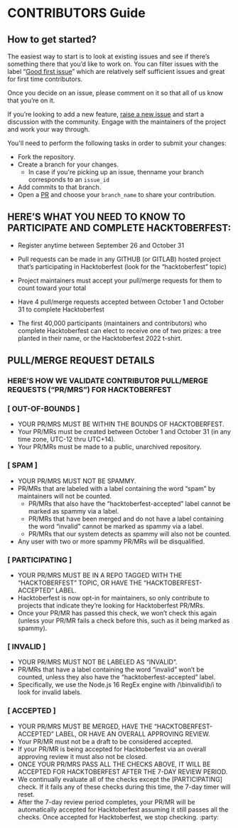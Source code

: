# CONTRIBUTORS Guide

## How to get started?

The easiest way to start is to look at existing issues and see if there’s something there that you’d like to work on. You can filter issues with the label “[Good first issue](https://github.com/chefgs/linktoqr/issues?q=is%3Aissue+is%3Aopen+label%3A%22good+first+issue%22)” which are relatively self sufficient issues and great for first time contributors.

Once you decide on an issue, please comment on it so that all of us know that you’re on it.

If you’re looking to add a new feature, [raise a new issue](https://github.com/chefgs/linktoqr/issues/new) and start a discussion with the community. Engage with the maintainers of the project and work your way through.

You'll need to perform the following tasks in order to submit your changes:

- Fork the repository.
- Create a branch for your changes. 
  - In case if you're picking up an issue, thenname your branch corresponds to an `issue_id`
- Add commits to that branch.
- Open a [PR](https://github.com/chefgs/linktoqr/compare) and choose your `branch_name` to share your contribution.

## HERE’S WHAT YOU NEED TO KNOW TO PARTICIPATE AND COMPLETE HACKTOBERFEST:
- Register anytime between September 26 and October 31

- Pull requests can be made in any GITHUB (or GITLAB) hosted project that’s participating in Hacktoberfest (look for the “hacktoberfest” topic)

- Project maintainers must accept your pull/merge requests for them to count toward your total

- Have 4 pull/merge requests accepted between October 1 and October 31 to complete Hacktoberfest

- The first 40,000 participants (maintainers and contributors) who complete Hacktoberfest can elect to receive one of two prizes: a tree planted in their name, or the Hacktoberfest 2022 t-shirt.

## PULL/MERGE REQUEST DETAILS
### HERE’S HOW WE VALIDATE CONTRIBUTOR PULL/MERGE REQUESTS (“PR/MRS”) FOR HACKTOBERFEST

### [ OUT-OF-BOUNDS ]

- YOUR PR/MRS MUST BE WITHIN THE BOUNDS OF HACKTOBERFEST.
- Your PR/MRs must be created between October 1 and October 31 (in any time zone, UTC-12 thru UTC+14).
- Your PR/MRs must be made to a public, unarchived repository.

### [ SPAM ]

- YOUR PR/MRS MUST NOT BE SPAMMY.
- PR/MRs that are labeled with a label containing the word “spam” by maintainers will not be counted.
  - PR/MRs that also have the “hacktoberfest-accepted” label cannot be marked as spammy via a label.
  - PR/MRs that have been merged and do not have a label containing the word “invalid” cannot be marked as spammy via a label.
  - PR/MRs that our system detects as spammy will also not be counted.
- Any user with two or more spammy PR/MRs will be disqualified.

### [ PARTICIPATING ]
- YOUR PR/MRS MUST BE IN A REPO TAGGED WITH THE “HACKTOBERFEST” TOPIC, OR HAVE THE “HACKTOBERFEST-ACCEPTED” LABEL.
- Hacktoberfest is now opt-in for maintainers, so only contribute to projects that indicate they’re looking for Hacktoberfest PR/MRs.
- Once your PR/MR has passed this check, we won’t check this again (unless your PR/MR fails a check before this, such as it being marked as spammy).

### [ INVALID ]
- YOUR PR/MRS MUST NOT BE LABELED AS “INVALID”.
- PR/MRs that have a label containing the word “invalid” won’t be counted, unless they also have the “hacktoberfest-accepted” label.
- Specifically, we use the Node.js 16 RegEx engine with /\binvalid\b/i to look for invalid labels.

### [ ACCEPTED ]
- YOUR PR/MRS MUST BE MERGED, HAVE THE “HACKTOBERFEST-ACCEPTED” LABEL, OR HAVE AN OVERALL APPROVING REVIEW.
- Your PR/MR must not be a draft to be considered accepted.
- If your PR/MR is being accepted for Hacktoberfest via an overall approving review it must also not be closed.
- ONCE YOUR PR/MRS PASS ALL THE CHECKS ABOVE, IT WILL BE ACCEPTED FOR HACKTOBERFEST AFTER THE 7-DAY REVIEW PERIOD.
- We continually evaluate all of the checks except the [PARTICIPATING] check. If it fails any of these checks during this time, the 7-day timer will reset.
- After the 7-day review period completes, your PR/MR will be automatically accepted for Hacktoberfest assuming it still passes all the checks. Once accepted for Hacktoberfest, we stop checking. :party:
